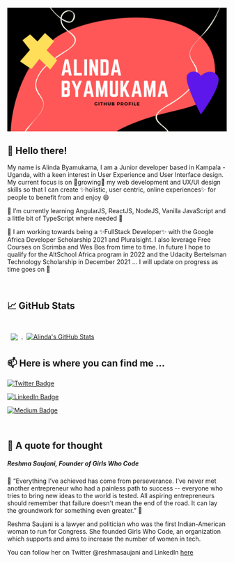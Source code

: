 [![Alinda's Header](GitHub-banner.png)](https://#/)

## 👋 Hello there!
My name is Alinda Byamukama, I am a Junior developer based in Kampala - Uganda, with a keen interest in User Experience and User Interface design. 
My current focus is on 🌱growing🌱 my web development and UX/UI design skills so that I can create ✨holistic, user centric, online experiences✨ for people to benefit from and enjoy 😄 

 🌱 I’m currently learning AngularJS, ReactJS, NodeJS, Vanilla JavaScript and a little bit of TypeScript where needed 🌱
<br>

 🔭 I am working towards being a ✨FullStack Developer✨ with the Google Africa Developer Scholarship 2021 and Pluralsight. I also leverage Free Courses on Scrimba and Wes Bos from time to time. In future I hope to qualify for the AltSchool Africa program in 2022 and the Udacity Bertelsman Technology Scholarship in December 2021 ... I will update on progress as time goes on 🔭
 

<br>

## &#x1f4c8; GitHub Stats
<!--Anurag Hazra‘s GitHub ReadMe Stats (https://github.com/anuraghazra/github-readme-stats)-->
<br>
<!-- most used languages -->
<a href="https://github.com/alindaByamukama">
  <img align="center" style="margin:0.5rem" src="https://github-readme-stats.vercel.app/api/top-langs/?username=alindaByamukama&show_icons=true&theme=radical&layout=compact" />
</a>
<!-- my github stats -->
<a href="https://github.com/alindaByamukama">
  <img align="center" style="margin:0.5rem" src="https://github-readme-stats.vercel.app/api?username=alindaByamukama&show_icons=true&theme=radical" alt="Alinda's GitHub Stats" />
</a>

<br>

## 📫 Here is where you can find me ...
<!--SOCIAL BADGES-->
[![Twitter Badge](https://img.shields.io/badge/Twitter-Profile-informational?style=flat&logo=twitter&logoColor=white&color=1CA2F1)](https://twitter.com/alindaByamukama)

[![LinkedIn Badge](https://img.shields.io/badge/LinkedIn-Profile-informational?style=flat&logo=linkedin&logoColor=white&color=0D76A8)](https://www.linkedin.com/in/alinda-byamukama-b8980120b/)

[![Medium Badge](https://img.shields.io/badge/Medium-Profile-informational?style=flat&logo=linkedin&logoColor=white&color=0D76A8)](https://alindabyamukama.medium.com/)

<br>

## 💬 A quote for thought
##### Reshma Saujani, Founder of Girls Who Code

🔭 “Everything I’ve achieved has come from perseverance.  I’ve never met another entrepreneur who had a painless path to success -- everyone who tries to bring new ideas to the world is tested. All aspiring entrepreneurs should remember that failure doesn't mean the end of the road. It can lay the groundwork for something even greater.” 🔭

Reshma Saujani is a lawyer and politician who was the first Indian-American woman to run for Congress. She founded Girls Who Code, an organization which supports and aims to increase the number of women in tech. 

You can follow her on Twitter @reshmasaujani and LinkedIn <a href='www.linkedin.com/in/reshma-saujani/' title='reshma-saujani'>here</a>

<br>
<!-- Main resource Used to create this readme (https://blog.braydoncoyer.dev/creating-a-killer-github-profile-readme-part-1) -->
<!--
**alindaByamukama/alindaByamukama** is a ✨ _special_ ✨ repository because its `README.md` (this file) appears on your GitHub profile.

Here are some ideas to get you started:

- 🔭 I’m currently working on mastering Vanilla JavaScript by creating various projects.
- 🌱 I’m currently learning JavaScript.
- 👯 I’m looking to collaborate on ...
- 🤔 I’m looking for help with ...
- 💬 Ask me about ...
- 📫 How to reach me: ...
- 😄 Pronouns: ... She/Her
- ⚡ Fun fact: ... 
-->
